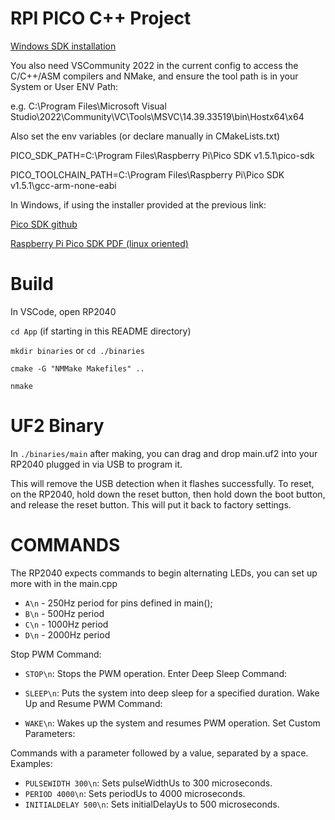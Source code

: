 # RPI PICO C++ Project

[Windows SDK installation](https://www.raspberrypi.com/news/raspberry-pi-pico-windows-installer/)

You also need VSCommunity 2022 in the current config to access the C/C++/ASM compilers and NMake, and ensure the tool path is in your System or User ENV Path:

e.g. C:\Program Files\Microsoft Visual Studio\2022\Community\VC\Tools\MSVC\14.39.33519\bin\Hostx64\x64

Also set the env variables (or declare manually in CMakeLists.txt)

PICO_SDK_PATH=C:\Program Files\Raspberry Pi\Pico SDK v1.5.1\pico-sdk

PICO_TOOLCHAIN_PATH=C:\Program Files\Raspberry Pi\Pico SDK v1.5.1\gcc-arm-none-eabi

In Windows, if using the installer provided at the previous link:

[Pico SDK github](https://github.com/raspberrypi/pico-sdk)

[Raspberry Pi Pico SDK PDF (linux oriented)](https://datasheets.raspberrypi.com/pico/getting-started-with-pico.pdf)


# Build

In VSCode, open RP2040

`cd App` (if starting in this README directory)

`mkdir binaries` or `cd ./binaries`

`cmake -G "NMMake Makefiles" ..`

`nmake`

# UF2 Binary

In `./binaries/main` after making, you can drag and drop main.uf2 into your RP2040 plugged in via USB to program it.

This will remove the USB detection when it flashes successfully. To reset, on the RP2040, hold down the reset button, then hold down the boot button, and release the reset button. This will put it back to factory settings. 

# COMMANDS

The RP2040 expects commands to begin alternating LEDs, you can set up more with in the main.cpp

- `A\n` - 250Hz period for pins defined in main();
- `B\n` - 500Hz period
- `C\n` - 1000Hz period
- `D\n` - 2000Hz period

Stop PWM Command:

- `STOP\n`: Stops the PWM operation.
Enter Deep Sleep Command:

- `SLEEP\n`: Puts the system into deep sleep for a specified duration.
Wake Up and Resume PWM Command:

- `WAKE\n`: Wakes up the system and resumes PWM operation.
Set Custom Parameters:

Commands with a parameter followed by a value, separated by a space.
Examples:
- `PULSEWIDTH 300\n`: Sets pulseWidthUs to 300 microseconds.
- `PERIOD 4000\n`: Sets periodUs to 4000 microseconds.
- `INITIALDELAY 500\n`: Sets initialDelayUs to 500 microseconds.